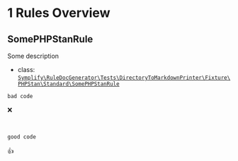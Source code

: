 # 1 Rules Overview

## SomePHPStanRule

Some description

- class: [`Symplify\RuleDocGenerator\Tests\DirectoryToMarkdownPrinter\Fixture\PHPStan\Standard\SomePHPStanRule`](packages/rule-doc-generator/tests/DirectoryToMarkdownPrinter/Fixture/PHPStan/Standard/SomePHPStanRule.php)

```php
bad code
```

:x:

<br>

```php
good code
```

:+1:

<br>
